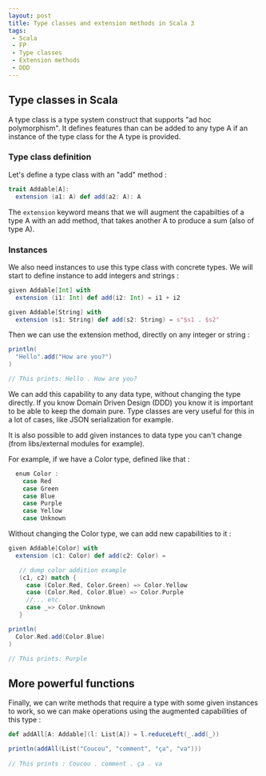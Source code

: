 ```yaml
---
layout: post
title: Type classes and extension methods in Scala 3
tags:
 - Scala
 - FP
 - Type classes
 - Extension methods
 - DDD
---
```


## Type classes in Scala

A type class is a type system construct that supports "ad hoc polymorphism". It defines features than can be added to any type A if an instance of the type class for the A type is provided.  

### Type class definition

Let's define a type class with an "add" method : 

```scala
trait Addable[A]:
  extension (a1: A) def add(a2: A): A
```

The `extension` keyword means that we will augment the capabilties of a type A with an add method, that takes another A to produce a sum (also of type A).

### Instances

We also need instances to use this type class with concrete types. We will start to define instance to add integers and strings : 

```scala
given Addable[Int] with
  extension (i1: Int) def add(i2: Int) = i1 + i2

given Addable[String] with
  extension (s1: String) def add(s2: String) = s"$s1 . $s2"
```

Then we can use the extension method, directly on any integer or string : 

```scala
println(
  "Hello".add("How are you?")
)

// This prints: Hello . How are you?
```

We can add this capability to any data type, without changing the type directly. 
If you know Domain Driven Design (DDD) you know it is important to be able to keep the domain pure. Type classes are very useful for this in a lot of cases, like JSON serialization for example.

It is also possible to add given instances to data type you can't change (from libs/external modules for example).

For example, if we have a Color type, defined like that :

```scala
  enum Color :
    case Red 
    case Green
    case Blue
    case Purple
    case Yellow
    case Unknown
```

Without changing the Color type, we can add new capabilities to it :

```scala
given Addable[Color] with
  extension (c1: Color) def add(c2: Color) = 

   // dump color addition example
   (c1, c2) match {
     case (Color.Red, Color.Green) => Color.Yellow
     case (Color.Red, Color.Blue) => Color.Purple
     //... etc.
     case _=> Color.Unknown
   }

println(
  Color.Red.add(Color.Blue) 
)

// This prints: Purple
```

## More powerful functions

Finally, we can write methods that require a type with some given instances to work, so we can make operations using the augmented capabilities of this type : 

```scala
def addAll[A: Addable](l: List[A]) = l.reduceLeft(_.add(_))

println(addAll(List("Coucou", "comment", "ça", "va")))
   
// This prints : Coucou . comment . ça . va
```


